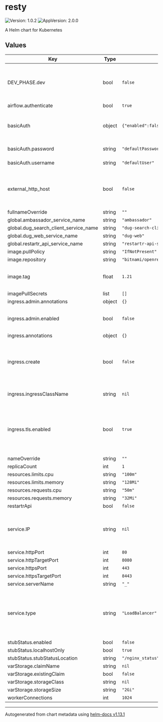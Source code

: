 # resty

![Version: 1.0.2](https://img.shields.io/badge/Version-1.0.2-informational?style=flat-square) ![AppVersion: 2.0.0](https://img.shields.io/badge/AppVersion-2.0.0-informational?style=flat-square)

A Helm chart for Kubernetes

## Values

| Key | Type | Default | Description |
|-----|------|---------|-------------|
| DEV_PHASE.dev | bool | `false` | Set the DEV_PHASE.dev True, if Appstore/Tycho running locally. Else, set it to False |
| airflow.authenticate | bool | `true` |  |
| basicAuth | object | `{"enabled":false,"password":"defaultPassword","username":"defaultUser"}` | Creates a basicAuth scheme preventing un-authenticated access to the whole site. |
| basicAuth.password | string | `"defaultPassword"` | Password, make sure to override. |
| basicAuth.username | string | `"defaultUser"` | Username , make sure to override. |
| external_http_host | bool | `false` | If using an external http proxy host set this to true and specify serverName.  Used for TACC. |
| fullnameOverride | string | `""` |  |
| global.ambassador_service_name | string | `"ambassador"` |  |
| global.dug_search_client_service_name | string | `"dug-search-client"` |  |
| global.dug_web_service_name | string | `"dug-web"` |  |
| global.restartr_api_service_name | string | `"restartr-api-service"` |  |
| image.pullPolicy | string | `"IfNotPresent"` |  |
| image.repository | string | `"bitnami/openresty"` |  |
| image.tag | float | `1.21` | Overrides the image tag whose default is the chart appVersion. |
| imagePullSecrets | list | `[]` |  |
| ingress.admin.annotations | object | `{}` |  |
| ingress.admin.enabled | bool | `false` | Create an additional Ingress to restrict access to /admin routes |
| ingress.annotations | object | `{}` |  |
| ingress.create | bool | `false` | Create an Ingress resource or not. New installations of helx should set this to true to avoid needing to request a static IP. |
| ingress.ingressClassName | string | `nil` | Set to use a specific ingress class other than the default. |
| ingress.tls.enabled | bool | `true` | Values inserted into the TLS block come from SSL.nginxTLSSecret and service.serverName for backward compatibility |
| nameOverride | string | `""` |  |
| replicaCount | int | `1` |  |
| resources.limits.cpu | string | `"100m"` |  |
| resources.limits.memory | string | `"128Mi"` |  |
| resources.requests.cpu | string | `"50m"` |  |
| resources.requests.memory | string | `"32Mi"` |  |
| restartrApi | bool | `false` |  |
| service.IP | string | `nil` | The static IP for this service, assigned to you by cluster administrators. Ignored if ingress.create=true. |
| service.httpPort | int | `80` |  |
| service.httpTargetPort | int | `8080` |  |
| service.httpsPort | int | `443` |  |
| service.httpsTargetPort | int | `8443` |  |
| service.serverName | string | `"_"` |  |
| service.type | string | `"LoadBalancer"` | can be LoadBalancer or ClusterIP. If ingress.create=true, this setting is ignored and defaulted to ClusterIP |
| stubStatus.enabled | bool | `false` |  |
| stubStatus.localhostOnly | bool | `true` |  |
| stubStatus.stubStatusLocation | string | `"/nginx_status"` |  |
| varStorage.claimName | string | `nil` |  |
| varStorage.existingClaim | bool | `false` |  |
| varStorage.storageClass | string | `nil` |  |
| varStorage.storageSize | string | `"2Gi"` |  |
| workerConnections | int | `1024` |  |

----------------------------------------------
Autogenerated from chart metadata using [helm-docs v1.13.1](https://github.com/norwoodj/helm-docs/releases/v1.13.1)
